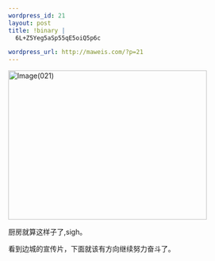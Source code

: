 ```yaml
--- 
wordpress_id: 21
layout: post
title: !binary |
  6L+Z5Yeg5aSp55qE5oiQ5p6c

wordpress_url: http://maweis.com/?p=21
---
```

<a class="tt-flickr" href="http://www.flickr.com/photos/maweiba/385073587/"><img width="400" height="300" border="0" alt="Image(021)" src="http://farm1.static.flickr.com/132/385073587_a56ece26c1_o.jpg" /></a>

厨房就算这样子了,sigh。

看到边城的宣传片，下面就该有方向继续努力奋斗了。
